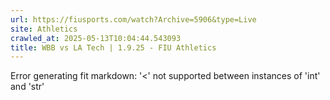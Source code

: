```yaml
---
url: https://fiusports.com/watch?Archive=5906&type=Live
site: Athletics
crawled_at: 2025-05-13T10:04:44.543093
title: WBB vs LA Tech | 1.9.25 - FIU Athletics
---
```


Error generating fit markdown: '<' not supported between instances of 'int' and 'str'
